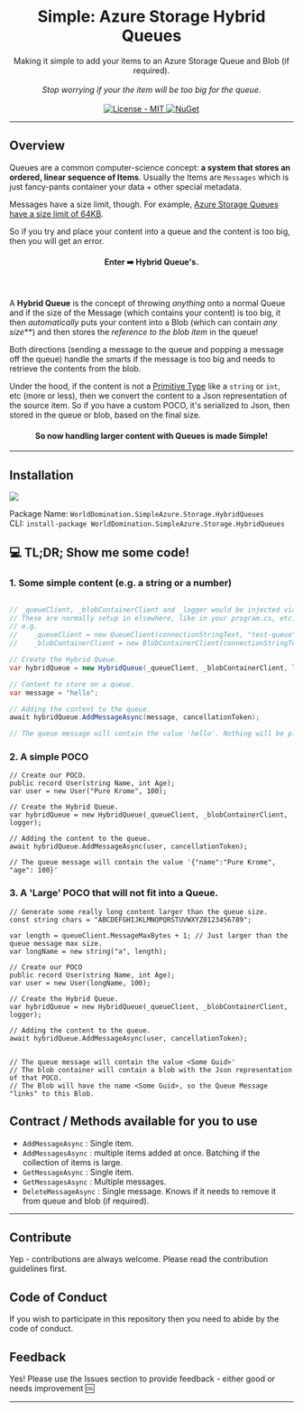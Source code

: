 <h1 align="center">Simple: Azure Storage Hybrid Queues</h1>

<div align="center">
  Making it simple to add your items to an Azure Storage Queue and Blob (if required).<br/><br/>
  <i>Stop worrying if your the item will be too big for the queue.</i>
</div>

<br />

<div align="center">
    <!-- License -->
    <a href="https://choosealicense.com/licenses/mit/">
    <img src="https://img.shields.io/badge/License-MIT-blue.svg?style=flat-square" alt="License - MIT" />
    </a>
    <!-- NuGet -->
    <a href="https://www.nuget.org/packages/WorldDomination.SimpleAzure.Storage.HybridQueues/">
    <img src="https://buildstats.info/nuget/WorldDomination.SimpleAzure.Storage.HybridQueues" alt="NuGet" />
    </a>
</div>


---
## Overview

Queues are a common computer-science concept: **a system that stores an ordered, linear sequence of Items**.
Usually the Items are `Messages` which is just fancy-pants container your data + other special metadata.

Messages have a size limit, though. For example, [Azure Storage Queues have a size limit of 64KB](https://learn.microsoft.com/en-us/azure/storage/queues/storage-queues-introduction).

So if you try and place your content into a queue and the content is too big, then you will get an error.

<h4 align="center">Enter ➡️ Hybrid Queue's.</h4>
<br/>

A **Hybrid Queue** is the concept of throwing _anything_ onto a normal Queue and if the size of the Message
(which contains your content) is too big, it then _automatically_ puts your content into a Blob (which
can contain _any size_**) and then stores the _reference to the blob item_ in the queue!

Both directions (sending a message to the queue and popping a message off the queue) handle the smarts if the message is
too big and needs to retrieve the contents from the blob.

Under the hood, if the content is not a [Primitive Type](https://learn.microsoft.com/en-us/dotnet/csharp/language-reference/builtin-types/built-in-types)
like a `string` or `int`, etc (more or less), then we convert the content to a Json representation of the source item.
So if you have a custom POCO, it's serialized to Json, then stored in the queue or blob, based on the final size.

<h4 align="center">So now handling larger content with Queues is made Simple!</h4>


---

## Installation

[![](https://i.imgur.com/oLtAwq9.png)](https://www.nuget.org/packages/WorldDomination.SimpleAzure.Storage.HybridQueues/)

Package Name: `WorldDomination.SimpleAzure.Storage.HybridQueues`  
CLI: `install-package WorldDomination.SimpleAzure.Storage.HybridQueues`  

## 💻 TL;DR; Show me some code!

### 1. Some simple content (e.g. a string or a number)

```c#

// _queueClient, _blobContainerClient and _logger would be injected via your IoC/DI
// These are normally setup in elsewhere, like in your program.cs, etc.
// e.g.
//    _queueClient = new QueueClient(connectionStringText, "test-queue");
//    _blobContainerClient = new BlobContainerClient(connectionStringText, "test-container");

// Create the Hybrid Queue.
var hybridQueue = new HybridQueue(_queueClient, _blobContainerClient, logger);

// Content to store on a queue.
var message = "hello";

// Adding the content to the queue.
await hybridQueue.AddMessageAsync(message, cancellationToken);

// The queue message will contain the value 'hello'. Nothing will be placed into the blob container.
```

### 2. A simple POCO

```
// Create our POCO.
public record User(string Name, int Age);
var user = new User("Pure Krome", 100);

// Create the Hybrid Queue.
var hybridQueue = new HybridQueue(_queueClient, _blobContainerClient, logger);

// Adding the content to the queue.
await hybridQueue.AddMessageAsync(user, cancellationToken);

// The queue message will contain the value '{"name":"Pure Krome", "age": 100}'

```

### 3. A 'Large' POCO that will not fit into a Queue.

```
// Generate some really long content larger than the queue size.
const string chars = "ABCDEFGHIJKLMNOPQRSTUVWXYZ0123456789";

var length = queueClient.MessageMaxBytes + 1; // Just larger than the queue message max size.
var longName = new string("a", length);

// Create our POCO
public record User(string Name, int Age);
var user = new User(longName, 100);

// Create the Hybrid Queue.
var hybridQueue = new HybridQueue(_queueClient, _blobContainerClient, logger);

// Adding the content to the queue.
await hybridQueue.AddMessageAsync(user, cancellationToken);


// The queue message will contain the value <Some Guid>'
// The blob container will contain a blob with the Json representation of that POCO.
// The Blob will have the name <Some Guid>, so the Queue Message "links" to this Blob.
```

## Contract / Methods available for you to use

- `AddMessageAsync` : Single item.
- `AddMessagesAsync` : multiple items added at once. Batching if the collection of items is large.
- `GetMessageAsync` : Single item.
- `GetMessagesAsync` : Multiple messages.
- `DeleteMessageAsync` : Single message. Knows if it needs to remove it from queue and blob (if required).

---

## Contribute
Yep - contributions are always welcome. Please read the contribution guidelines first.

## Code of Conduct

If you wish to participate in this repository then you need to abide by the code of conduct.

## Feedback

Yes! Please use the Issues section to provide feedback - either good or needs improvement :cool:

---
